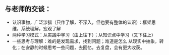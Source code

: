 ## 与老师的交谈：
- 认识事物，广泛涉猎（只作了解，不深入，但也要有整体的认识）：框架思维，系统理解，宏观了解
- 两种学习模式：从实践中学习（由上往下）；从知识点中学习（又下往上）
- 一些思考与理解：难的是发现需求，找到问题；难道是怎么 从现实中抽象，转化；在安静的时候思考一些问题，去回忆，去复盘，会有更大收获。


